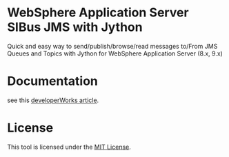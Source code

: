 # WebSphere Application Server SIBus JMS with Jython
Quick and easy way to send/publish/browse/read messages to/From JMS Queues and Topics with Jython for WebSphere Application Server (8.x, 9.x)

# Documentation
see this  [developerWorks article](https://www.ibm.com/developerworks/library/mw-1708-guillemenot/index.html).

# License
This tool is licensed under the [MIT License](LICENSE).

